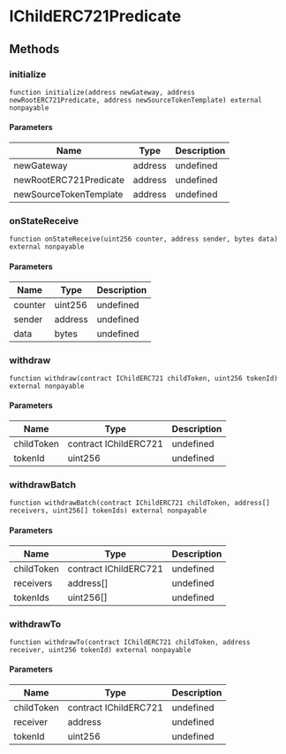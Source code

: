 # IChildERC721Predicate









## Methods

### initialize

```solidity
function initialize(address newGateway, address newRootERC721Predicate, address newSourceTokenTemplate) external nonpayable
```





#### Parameters

| Name | Type | Description |
|---|---|---|
| newGateway | address | undefined |
| newRootERC721Predicate | address | undefined |
| newSourceTokenTemplate | address | undefined |

### onStateReceive

```solidity
function onStateReceive(uint256 counter, address sender, bytes data) external nonpayable
```





#### Parameters

| Name | Type | Description |
|---|---|---|
| counter | uint256 | undefined |
| sender | address | undefined |
| data | bytes | undefined |

### withdraw

```solidity
function withdraw(contract IChildERC721 childToken, uint256 tokenId) external nonpayable
```





#### Parameters

| Name | Type | Description |
|---|---|---|
| childToken | contract IChildERC721 | undefined |
| tokenId | uint256 | undefined |

### withdrawBatch

```solidity
function withdrawBatch(contract IChildERC721 childToken, address[] receivers, uint256[] tokenIds) external nonpayable
```





#### Parameters

| Name | Type | Description |
|---|---|---|
| childToken | contract IChildERC721 | undefined |
| receivers | address[] | undefined |
| tokenIds | uint256[] | undefined |

### withdrawTo

```solidity
function withdrawTo(contract IChildERC721 childToken, address receiver, uint256 tokenId) external nonpayable
```





#### Parameters

| Name | Type | Description |
|---|---|---|
| childToken | contract IChildERC721 | undefined |
| receiver | address | undefined |
| tokenId | uint256 | undefined |




